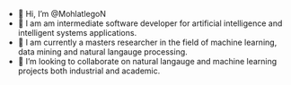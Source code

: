 - 👋 Hi, I’m @MohlatlegoN
- 👀 I am am intermediate software developer for artificial intelligence and intelligent systems applications.
- 🌱 I am currently a masters researcher in the field of machine learning, data mining and natural langauge processing.
- 💞️ I’m looking to collaborate on natural langauge and machine learning projects both industrial and academic.
